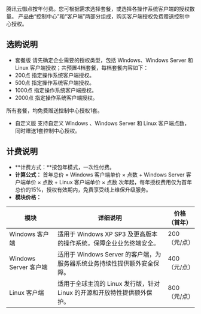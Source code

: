 腾讯云御点按年付费。您可根据需求选择套餐，或选择各操作系统客户端的授权数量。 产品由“控制中心”和“客户端”两部分组成，购买客户端授权免费赠送控制中心授权。

## 选购说明
- 套餐版
请先确定企业需要的授权类型，包括 Windows、Windows Server 和 Linux 客户端授权；共预置4档套餐，每档套餐内容如下：
 - 200点 指定操作系统客户端授权。
 - 500点 指定操作系统客户端授权。
 - 1000点 指定操作系统客户端授权。
 - 2000点 指定操作系统客户端授权。
 
所有套餐，均免费赠送控制中心授权1套。
- 自定义版
支持自定义 Windows 、Windows Server 和 Linux 客户端点数，同时赠送1套控制中心授权。

## 计费说明
- **计费方式：**按包年模式，一次性付费。
- **计算公式：** 首年总价 =  Windows 客户端单价 × 点数 + Windows Server 客户端单价 × 点数 + Linux 客户端单价 × 点数
次年起，每年授权费用仅为首年总价的15%，授权有效期内，免费享受线上维保升级服务。
- **模块价格：**

| 模块                | 详细说明                                     | 价格（首年）       |
| ----------------- | ---------------------------------------- | --------- |
| Windows 客户端              | 适用于 Windows XP SP3 及更高版本的操作系统，保障企业业务终端安全。     |200（元/点） |
|Windows Server 客户端 | 适用于 Windows Server 的客户端，为服务器系统业务持续性提供额外安全保障。 |400（元/点） |
| Linux 客户端        | 适用于全球主流的 Linux 发行版，针对 Linux 的开源和开放特性提供额外保护。     |800（元/点）  |

